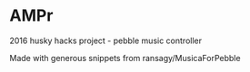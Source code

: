 # AMPr
2016 husky hacks project - pebble music controller

Made with generous snippets from ransagy/MusicaForPebble
